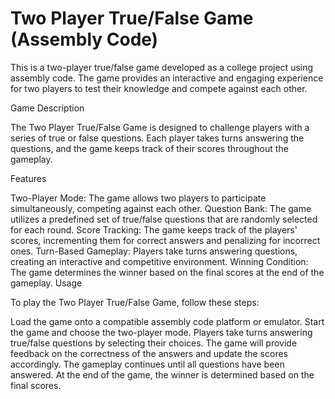 # Two Player True/False Game (Assembly Code)
This is a two-player true/false game developed as a college project using assembly code. The game provides an interactive and engaging experience for two players to test their knowledge and compete against each other.

Game Description

The Two Player True/False Game is designed to challenge players with a series of true or false questions. Each player takes turns answering the questions, and the game keeps track of their scores throughout the gameplay.

Features

Two-Player Mode: The game allows two players to participate simultaneously, competing against each other.
Question Bank: The game utilizes a predefined set of true/false questions that are randomly selected for each round.
Score Tracking: The game keeps track of the players' scores, incrementing them for correct answers and penalizing for incorrect ones.
Turn-Based Gameplay: Players take turns answering questions, creating an interactive and competitive environment.
Winning Condition: The game determines the winner based on the final scores at the end of the gameplay.
Usage

To play the Two Player True/False Game, follow these steps:

Load the game onto a compatible assembly code platform or emulator.
Start the game and choose the two-player mode.
Players take turns answering true/false questions by selecting their choices.
The game will provide feedback on the correctness of the answers and update the scores accordingly.
The gameplay continues until all questions have been answered.
At the end of the game, the winner is determined based on the final scores.
